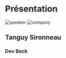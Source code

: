 <!-- .slide: class="speaker-slide" -->

# Présentation

![speaker](./assets/images/tsiro.JPG)
![company](./assets/images/logo-sfeir-blanc.png)

## Tanguy Sironneau

### Dev Back

<!-- .element: class="icon-rule icon-first" -->

